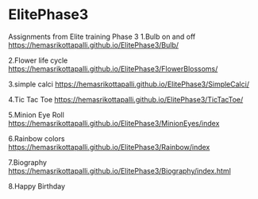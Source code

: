# ElitePhase3
Assignments from Elite  training Phase 3
1.Bulb on and off
https://hemasrikottapalli.github.io/ElitePhase3/Bulb/

2.Flower life cycle
https://hemasrikottapalli.github.io/ElitePhase3/FlowerBlossoms/

3.simple calci
https://hemasrikottapalli.github.io/ElitePhase3/SimpleCalci/

4.Tic Tac Toe
https://hemasrikottapalli.github.io/ElitePhase3/TicTacToe/

5.Minion Eye Roll
https://hemasrikottapalli.github.io/ElitePhase3/MinionEyes/index

6.Rainbow colors
https://hemasrikottapalli.github.io/ElitePhase3/Rainbow/index

7.Biography
https://hemasrikottapalli.github.io/ElitePhase3/Biography/index.html

8.Happy Birthday
